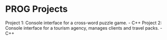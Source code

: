# PROG Projects

Project 1: Console interface for a cross-word puzzle game. - C++
Project 2: Console interface for a tourism agency, manages clients and travel packs. - C++
